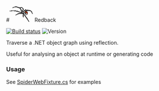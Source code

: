 #![](https://raw.githubusercontent.com/neutmute/redback/master/SolutionItems/redback.png) Redback

[![Build status](https://ci.appveyor.com/api/projects/status/cv1wceq26wadfytx?svg=true)](https://ci.appveyor.com/project/neutmute/redback)
![Version](https://img.shields.io/nuget/v/redback.svg)

Traverse a .NET object graph using reflection.

Useful for analysing an object at runtime or generating code

### Usage
See [SpiderWebFixture.cs](https://github.com/neutmute/redback/blob/develop/src/Redback.Tests/SpiderWebFixture.cs) for examples